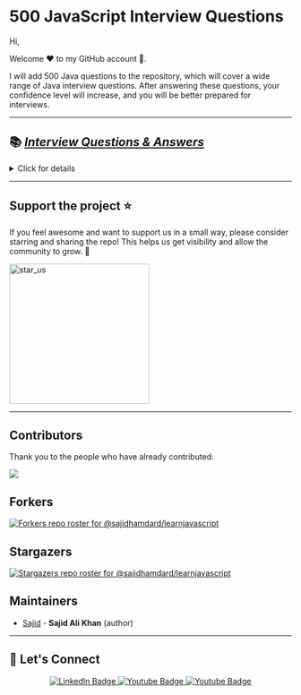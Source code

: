 # 500 JavaScript Interview Questions

Hi,

Welcome ❤️ to my GitHub account 🙏.

I will add 500 Java questions to the repository, which will cover a wide range of Java interview questions. After answering these questions, your confidence level will increase, and you will be better prepared for interviews.

---

## 📚 [_Interview Questions & Answers_](./interview-questions.md)

<details>
<summary>Click for details</summary>
- [_Question 1. What is the difference between "super" and "this" in Core Java??_](./interview-questions.md)
</details>

---

## Support the project ⭐

If you feel awesome and want to support us in a small way, please consider starring and sharing the repo! This helps us get visibility and allow the community to grow. 🙏

<img alt="star_us" width="250" src="./star_us.gif">

---

## Contributors

Thank you to the people who have already contributed:

<a href="https://github.com/sajidhamdard/learnjavascript/graphs/contributors">
  <img src="https://contrib.rocks/image?repo=sajidhamdard/learnjavascript" />
</a>

## Forkers

[![Forkers repo roster for @sajidhamdard/learnjavascript](https://reporoster.com/forks/sajidhamdard/learnjavascript)](https://github.com/sajidhamdard/learnjavascript/network/members)

## Stargazers

[![Stargazers repo roster for @sajidhamdard/learnjavascript](https://reporoster.com/stars/sajidhamdard/learnjavascript)](https://github.com/sajidhamdard/learnjavascript/stargazers)

## Maintainers

- [Sajid](https://github.com/sajidhamdard) - **Sajid Ali Khan** (author)

---

## 🔗 Let's Connect

<div align="center" id="badges">
  <a href="https://www.linkedin.com/in/sajid-sj/">
    <img src="https://img.shields.io/badge/LinkedIn-blue?style=for-the-badge&logo=linkedin&logoColor=white" alt="LinkedIn Badge"/>
  </a>
  <a href="https://www.youtube.com/@EasyCodingBySajid">
    <img src="https://img.shields.io/badge/YouTube-red?style=for-the-badge&logo=youtube&logoColor=white" alt="Youtube Badge"/>
  </a>
  <a href="https://instagram.com/sajid_aaloo">
    <img src="https://img.shields.io/badge/Instagram-green?style=for-the-badge&logo=youtube&logoColor=white" alt="Youtube Badge"/>
  </a>
</div>
